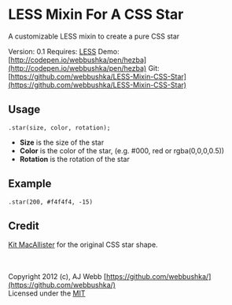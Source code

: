 LESS Mixin For A CSS Star
===================
A customizable LESS mixin to create a pure CSS star

Version: 0.1
Requires: [LESS](http://lesscss.org)
Demo: [http://codepen.io/webbushka/pen/hezba](http://codepen.io/webbushka/pen/hezba)
Git: [https://github.com/webbushka/LESS-Mixin-CSS-Star](https://github.com/webbushka/LESS-Mixin-CSS-Star)

Usage
-----
`.star(size, color, rotation);`

*  **Size** is the size of the star
*  **Color** is the color of the star, (e.g. #000, red or rgba(0,0,0,0.5))
*  **Rotation** is the rotation of the star

Example
-------
`.star(200, #f4f4f4, -15)`	

Credit
------
[Kit MacAllister](http://kitmacallister.com/2011/css-only-5-point-star/) for the original CSS star shape.

<br /><br />
Copyright 2012 (c), AJ Webb [https://github.com/webbushka/](https://github.com/webbushka/)   
Licensed under the 
[MIT](https://raw.github.com/webbushka/LESS-Mixin-CSS-Star/master/MIT-LICENSE.txt)